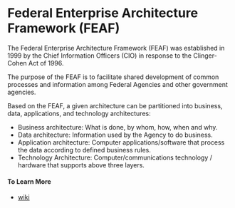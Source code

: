 # Federal Enterprise Architecture Framework (FEAF)

The Federal Enterprise Architecture Framework (FEAF) was established in 1999 by the Chief Information Officers (CIO) 
in response to the Clinger-Cohen Act of 1996.  

The purpose of the FEAF is to facilitate shared development of common processes and information among Federal Agencies and other 
government agencies.

Based on the FEAF, a given architecture can be partitioned into business, data, applications, and technology architectures:

* Business architecture: What is done, by whom, how, when and why.
* Data architecture: Information used by the Agency to do business.
* Application architecture: Computer applications/software that process the data according to defined business rules.
* Technology Architecture: Computer/communications technology / hardware that supports above three layers.

#### To Learn More

* [wiki](https://en.wikipedia.org/wiki/Federal_enterprise_architecture)